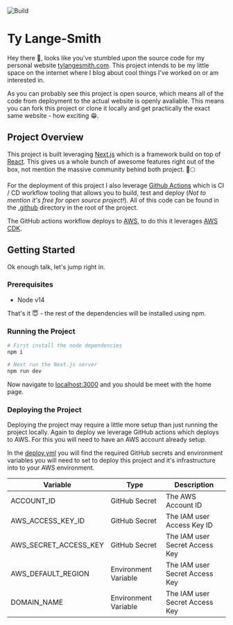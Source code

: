 ![Build](https://github.com/tylangesmith-organisation/tylangesmith/actions/workflows/deploy.yml/badge.svg?branch=master)

# Ty Lange-Smith

Hey there 👋, looks like you've stumbled upon the source code for my personal website [tylangesmith.com](https://tylangesmith.com). This project intends to be my little space on the internet where I blog about cool things I've worked on or am interested in.

As you can probably see this project is open source, which means all of the code from deployment to the actual website is openly avaliable. This means you can fork this project or clone it locally and get practically the exact same website - how exciting 😁.

## Project Overview

This project is built leveraging [Next.js](https://nextjs.org/) which is a framework build on top of [React](https://reactjs.org/). This gives us a whole bunch of awesome features right out of the box, not mention the massive community behind both project. 🚀🌕

For the deployment of this project I also leverage [Github Actions](https://github.com/features/actions) which is CI / CD workflow tooling that allows you to build, test and deploy (_Not to mention it's free for open source project!_). All of this code can be found in the [.github](./.github) directory in the root of the project.

The GitHub actions workflow deploys to [AWS](https://aws.amazon.com/), to do this it leverages [AWS CDK](https://docs.aws.amazon.com/cdk/latest/guide/home.html).

## Getting Started

Ok enough talk, let's jump right in.

### Prerequisites

- Node v14

That's it 😇 - the rest of the dependencies will be installed using npm.

### Running the Project

```bash
# First install the node dependencies
npm i

# Next run the Next.js server
npm run dev
```

Now navigate to [localhost:3000](http://localhost:3000/) and you should be meet with the home page.

### Deploying the Project

Deploying the project may require a little more setup than just running the project locally. Again to deploy we leverage GitHub actions which deploys to AWS. For this you will need to have an AWS account already setup.

In the [deploy.yml](.github/workflows/deploy.yml) you will find the required GitHub secrets and environment variables you will need to set to deploy this project and it's infrastructure into to your AWS environment.

| Variable              | Type                 | Description                    |
|-----------------------|----------------------|--------------------------------|
| ACCOUNT_ID            | GitHub Secret        | The AWS Account ID             |
| AWS_ACCESS_KEY_ID     | GitHub Secret        | The IAM user Access Key ID     |
| AWS_SECRET_ACCESS_KEY | GitHub Secret        | The IAM user Secret Access Key |
| AWS_DEFAULT_REGION    | Environment Variable | The IAM user Secret Access Key |
| DOMAIN_NAME           | Environment Variable | The IAM user Secret Access Key |
